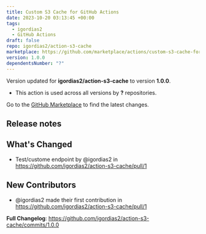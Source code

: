```yaml
---
title: Custom S3 Cache for GitHub Actions
date: 2023-10-20 03:13:45 +00:00
tags:
  - igordias2
  - GitHub Actions
draft: false
repo: igordias2/action-s3-cache
marketplace: https://github.com/marketplace/actions/custom-s3-cache-for-github-actions
version: 1.0.0
dependentsNumber: "?"
---
```



Version updated for **igordias2/action-s3-cache** to version **1.0.0**.
- This action is used across all versions by **?** repositories.

Go to the [GitHub Marketplace](https://github.com/marketplace/actions/custom-s3-cache-for-github-actions) to find the latest changes.

## Release notes

## What's Changed
* Test/custome endpoint by @igordias2 in https://github.com/igordias2/action-s3-cache/pull/1

## New Contributors
* @igordias2 made their first contribution in https://github.com/igordias2/action-s3-cache/pull/1

**Full Changelog**: https://github.com/igordias2/action-s3-cache/commits/1.0.0
